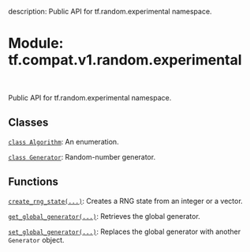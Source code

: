 description: Public API for tf.random.experimental namespace.

<div itemscope itemtype="http://developers.google.com/ReferenceObject">
<meta itemprop="name" content="tf.compat.v1.random.experimental" />
<meta itemprop="path" content="Stable" />
</div>

# Module: tf.compat.v1.random.experimental

<!-- Insert buttons and diff -->

<table class="tfo-notebook-buttons tfo-api nocontent" align="left">

</table>



Public API for tf.random.experimental namespace.



## Classes

[`class Algorithm`](../../../../tf/random/Algorithm.md): An enumeration.

[`class Generator`](../../../../tf/random/Generator.md): Random-number generator.

## Functions

[`create_rng_state(...)`](../../../../tf/random/create_rng_state.md): Creates a RNG state from an integer or a vector.

[`get_global_generator(...)`](../../../../tf/random/get_global_generator.md): Retrieves the global generator.

[`set_global_generator(...)`](../../../../tf/random/set_global_generator.md): Replaces the global generator with another `Generator` object.

